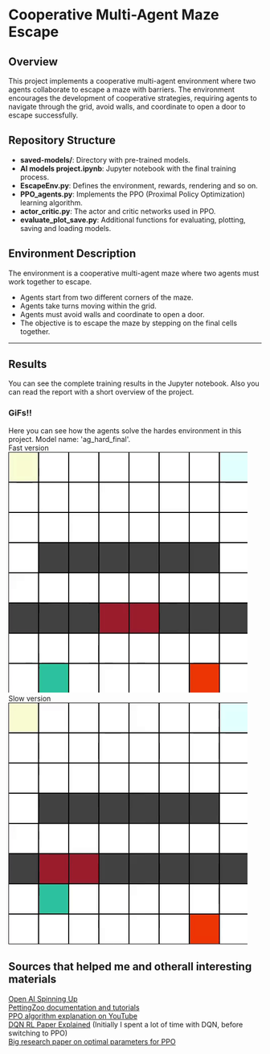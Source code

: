 # Cooperative Multi-Agent Maze Escape

## Overview

This project implements a cooperative multi-agent environment where two agents collaborate to escape a maze with barriers. The environment encourages the development of cooperative strategies, requiring agents to navigate through the grid, avoid walls, and coordinate to open a door to escape successfully.

## Repository Structure

- **saved-models/**: Directory with pre-trained models.
- **AI models project.ipynb**: Jupyter notebook with the final training process.
- **EscapeEnv.py**: Defines the environment, rewards, rendering and so on.
- **PPO_agents.py**: Implements the PPO (Proximal Policy Optimization) learning algorithm.
- **actor_critic.py**: The actor and critic networks used in PPO.
- **evaluate_plot_save.py**: Additional functions for evaluating, plotting, saving and loading models.

## Environment Description

The environment is a cooperative multi-agent maze where two agents must work together to escape.
- Agents start from two different corners of the maze.
- Agents take turns moving within the grid.
- Agents must avoid walls and coordinate to open a door.
- The objective is to escape the maze by stepping on the final cells together.
  
---
## Results
You can see the complete training results in the Jupyter notebook. 
Also you can read the report with a short overview of the project.  

### GiFs!!
Here you can see how the agents solve the hardes environment in this project. Model name: 'ag_hard_final'.  
Fast version  
![Fast version](fast_gif.gif)  
Slow version  
![Slow version](slow_gif.gif)


## Sources that helped me and otherall interesting materials
[Open AI Spinning Up](https://spinningup.openai.com/en/latest/index.html)  
[PettingZoo documentation and tutorials](https://pettingzoo.farama.org/)  
[PPO algorithm explanation on YouTube](https://www.youtube.com/watch?v=5P7I-xPq8u8)  
[DQN RL Paper Explained](https://www.youtube.com/watch?v=H1NRNGiS8YU&t=2342s) (Initially I spent a lot of time with DQN, before switching to PPO)  
[Big research paper on optimal parameters for PPO](https://arxiv.org/abs/2006.05990)

